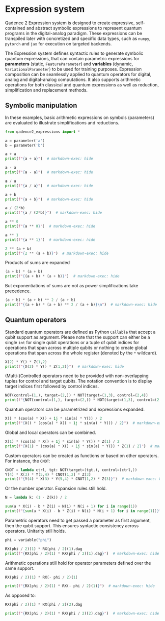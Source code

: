 # Expression system

Qadence 2 Expression system is designed to create expressive, self-contained and abstract symbolic expressions to represent quantum programs in the digital-analog paradigm. These expressions can be transpiled later with concretized and specific data types, such as `numpy`, `pytorch` and `jax` for execution on targeted backends.

The Expression system defines syntactic rules to generate symbolic quantum expressions, that can contain parametric expressions for **parameters** (static, `FeatureParameter`) and **variables** (dynamic, `VariationalParameter`) to be used for training purposes. Expression composition can be seamlessly applied to quantum operators for digital, analog and digital-analog computations. It also supports arithmetic operations for both classical and quantum expressions as well as reduction, simplification and replacement methods.


## Symbolic manipulation

In these examples, basic arithmetic expressions on symbols (parameters) are evaluated to illustrate simplifications and reductions.

```python exec="on" source="material-block" html="1" session="expressions"
from qadence2_expressions import *

a = parameter('a')
b = parameter('b')

a + a
print(f"{a + a}")  # markdown-exec: hide
```

```python exec="on" source="material-block" html="1" session="expressions"
a - a
print(f"{a - a}")  # markdown-exec: hide
```

```python exec="on" source="material-block" html="1" session="expressions"
a / a
print(f"{a / a}")  # markdown-exec: hide
```

```python exec="on" source="material-block" html="1" session="expressions"
a + b
print(f"{a + b}")  # markdown-exec: hide
```


```python exec="on" source="material-block" html="1" session="expressions"
a / (2*b)
print(f"{a / (2*b)}")  # markdown-exec: hide
```

```python exec="on" source="material-block" html="1" session="expressions"
a ** 0
print(f"{a ** 0}")  # markdown-exec: hide
```

```python exec="on" source="material-block" html="1" session="expressions"
a ** 1
print(f"{a ** 1}")  # markdown-exec: hide
```

```python exec="on" source="material-block" html="1" session="expressions"
2 ** (a + b)
print(f"{2 ** (a + b)}")  # markdown-exec: hide
```

Products of sums are expanded

```python exec="on" source="material-block" html="1" session="expressions"
(a + b) * (a + b)
print(f"{(a + b) * (a + b)}")  # markdown-exec: hide
```

But exponentiations of sums are not as power simplifications take precedence.

```python exec="on" source="material-block" html="1" session="expressions"
(a + b) * (a + b) ** 2 / (a + b)
print(f"{(a + b) * (a + b) ** 2 / (a + b)}\n")  # markdown-exec: hide
```

## Quantum operators

Standard quantum operators are defined as Python `Callable` that accept a qubit support as argument. Please note that the support can either be a single `int` for single qubit operations or a tuple of qubit indices for operations that span across multiple qubits or nothing to create global operations that span across the whole register (denoted by the `*` wildcard).

```python exec="on" source="material-block" html="1" session="expressions"
X(2) * Y() * Z(1,2)
print(f"{X(2) * Y() * Z(1,2)}")  # markdown-exec: hide
```

(Multi-)Controlled operators need to be provided with non-overlapping tuples for control and target qubits. The notation convention is to display target indices first followed by control indices.

```python exec="on" source="material-block" html="1" session="expressions"
NOT(control=(1,), target=(2,)) * NOT(target=(1,3), control=(2,4))
print(f"{NOT(control=(1,), target=(2,)) * NOT(target=(1,3), control=(2,4))}")  # markdown-exec: hide
```

Quantum operators can be parametrized and expressions expanded.

```python exec="on" source="material-block" html="1" session="expressions"
X() * (cos(a) * X() + 1j * sin(a) * Y()) / 2
print(f"{X() * (cos(a) * X() + 1j * sin(a) * Y()) / 2}")  # markdown-exec: hide
```

Global and local operators can be combined.

```python exec="on" source="material-block" html="1" session="expressions"
X(1) * (cos(a) * X() + 1j * sin(a) * Y()) * Z(1) / 2
print(f"{X(1) * (cos(a) * X() + 1j * sin(a) * Y()) * Z(1) / 2}")  # markdown-exec: hide
```

Custom operators can be created as functions or based on other operators. For instance, the `CNOT`:

```python exec="on" source="material-block" html="1" session="expressions"
CNOT = lambda ctrl, tgt: NOT(target=(tgt,), control=(ctrl,))
Y(4) * X(3) * Y(5,4) * CNOT(1,2) * Z(3)
print(f"{Y(4) * X(3) * Y(5,4) * CNOT(1,2) * Z(3)}")  # markdown-exec: hide
```

Or the number operator. Expansion rules still hold.

```python exec="on" source="material-block" html="1" session="expressions"
N = lambda k: (1 - Z(k)) / 2

sum(a * X(i) - b * Z(i) + N(i) * N(i + 1) for i in range(1))
print(f"{sum(a * X(i) - b * Z(i) + N(i) * N(i + 1) for i in range(1))}")  # markdown-exec: hide
```

Parametric operators need to get passed a parameter as first argument, then the qubit support. This ensures syntactic consistency across operators. Unitarity still holds.

```python exec="on" source="material-block" html="1" session="expressions"
phi = variable("phi")

RX(phi / 2)(1) * RX(phi / 2)(1).dag
print(f"{RX(phi / 2)(1) * RX(phi / 2)(1).dag}")  # markdown-exec: hide
```

Arithmetic operations still hold for operator parameters defined over the same support.

```python exec="on" source="material-block" html="1" session="expressions"
RX(phi / 2)(1) * RX(- phi / 2)(1)

print(f"{RX(phi / 2)(1) * RX(- phi / 2)(1)}")  # markdown-exec: hide
```

As opposed to:

```python exec="on" source="material-block" html="1" session="expressions"
RX(phi / 2)(1) * RX(phi / 2)(2).dag

print(f"{RX(phi / 2)(1) * RX(phi / 2)(2).dag}")  # markdown-exec: hide
```
